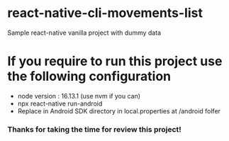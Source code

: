 # react-native-cli-movements-list
Sample react-native vanilla project with dummy data

# If you require to run this project use the following configuration
- node version : 16.13.1 (use nvm if you can)
- npx react-native run-android
- Replace in Android SDK directory in local.properties at /android folfer


### Thanks for taking the time for review this project!

